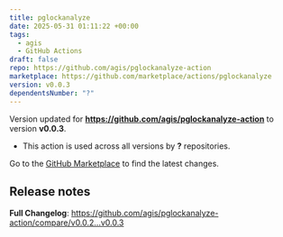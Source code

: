 ```yaml
---
title: pglockanalyze
date: 2025-05-31 01:11:22 +00:00
tags:
  - agis
  - GitHub Actions
draft: false
repo: https://github.com/agis/pglockanalyze-action
marketplace: https://github.com/marketplace/actions/pglockanalyze
version: v0.0.3
dependentsNumber: "?"
---
```



Version updated for **https://github.com/agis/pglockanalyze-action** to version **v0.0.3**.
- This action is used across all versions by **?** repositories.

Go to the [GitHub Marketplace](https://github.com/marketplace/actions/pglockanalyze) to find the latest changes.

## Release notes

**Full Changelog**: https://github.com/agis/pglockanalyze-action/compare/v0.0.2...v0.0.3
